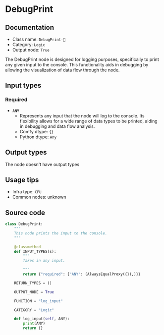 # DebugPrint
## Documentation
- Class name: `DebugPrint-🔬`
- Category: `Logic`
- Output node: `True`

The DebugPrint node is designed for logging purposes, specifically to print any given input to the console. This functionality aids in debugging by allowing the visualization of data flow through the node.
## Input types
### Required
- **`ANY`**
    - Represents any input that the node will log to the console. Its flexibility allows for a wide range of data types to be printed, aiding in debugging and data flow analysis.
    - Comfy dtype: `{}`
    - Python dtype: `Any`
## Output types
The node doesn't have output types
## Usage tips
- Infra type: `CPU`
- Common nodes: unknown


## Source code
```python
class DebugPrint:
    """
    This node prints the input to the console.
    """

    @classmethod
    def INPUT_TYPES(s):
        """
        Takes in any input.

        """
        return {"required": {"ANY": (AlwaysEqualProxy({}),)}}

    RETURN_TYPES = ()

    OUTPUT_NODE = True

    FUNCTION = "log_input"

    CATEGORY = "Logic"

    def log_input(self, ANY):
        print(ANY)
        return {}

```
